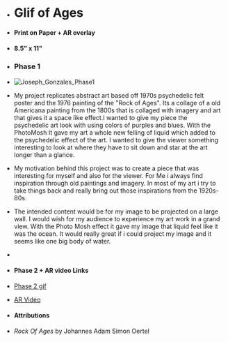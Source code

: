 + # <h1> Glif of Ages

+ #### Print on Paper + AR overlay
+ #### 8.5" x 11"

+ ### Phase 1
+ ![Joseph_Gonzales_Phase1](https://imgur.com/a/uv1pxm1.jpg)
+ My project replicates abstract art based off 1970s psychedelic felt poster and the 1976 painting of the "Rock of Ages". Its a collage of a old Americana painting from the 1800s that is collaged with imagery and art that gives it a space like effect.I wanted to give my piece the psychedelic art look with using colors of purples and blues. 
With the PhotoMosh It gave my art a whole new felling of liquid which added to the psychedelic effect of the art. I wanted to give the viewer something interesting to look at where they have to sit down and star at the art longer than a glance. 
+ My motivation behind this project was to create a piece that was interesting for myself and also for the viewer. For Me i always find inspiration through old paintings and imagery. In most of my art i try to take things back and really bring out those inspirations from the 1920s-80s.
+ The intended content would be for my image to be projected on a large wall. I would wish for my audience to experience my art work in  a grand view. With the Photo Mosh effect it gave my image that liquid feel like it was the ocean. It would really great if i could project my image and it seems like one big body of water.
+
+ #### Phase 2 + AR video Links
+ [Phase 2 gif](https://media.giphy.com/media/2kOdpxLtbKxeasMQew/giphy.gif)
+ [AR Video](https://www.youtube.com/watch?v=A6WvxvRLQec)
+ #### Attributions
+ *Rock Of Ages* by Johannes Adam Simon Oertel
